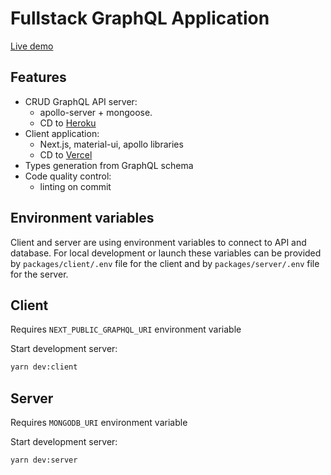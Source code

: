 # Fullstack GraphQL Application

[Live demo](https://graphql-demo.dqntio.now.sh/)

## Features

- CRUD GraphQL API server: 
  - apollo-server + mongoose.
  - CD to [Heroku](https://heroku.com)
- Client application:
  - Next.js, material-ui, apollo libraries
  - CD to [Vercel](https://vercel.com/)
- Types generation from GraphQL schema
- Code quality control:
  - linting on commit

## Environment variables

Client and server are using environment variables to connect to API and database.
For local development or launch these variables can be provided by `packages/client/.env` file for the client and by `packages/server/.env` file for the server.

## Client

Requires `NEXT_PUBLIC_GRAPHQL_URI` environment variable

Start development server:
```sh
yarn dev:client
```

## Server

Requires `MONGODB_URI` environment variable

Start development server:
```sh
yarn dev:server
```
